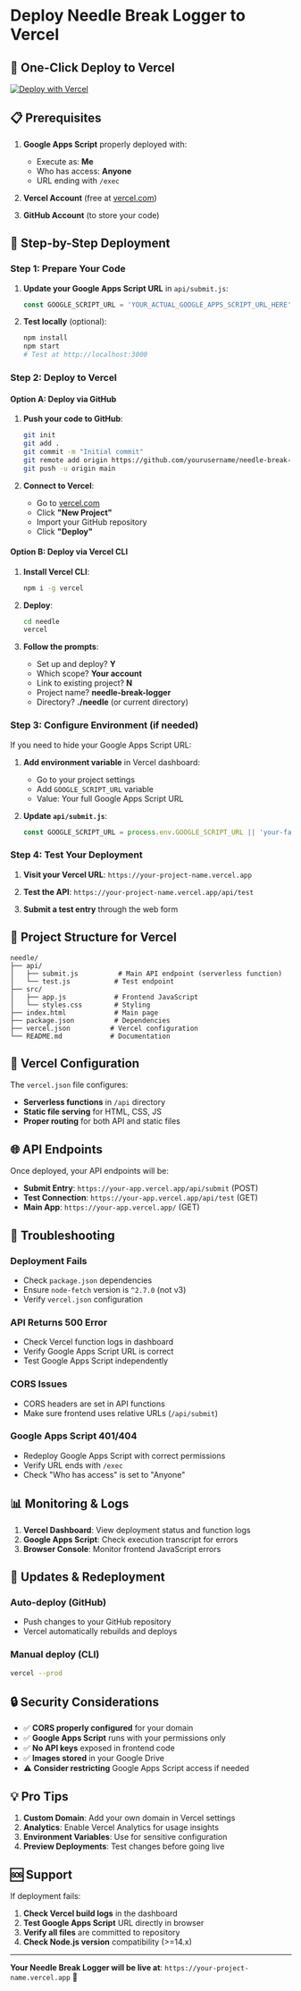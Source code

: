 # Deploy Needle Break Logger to Vercel

## 🚀 **One-Click Deploy to Vercel**

[![Deploy with Vercel](https://vercel.com/button)](https://vercel.com/new/clone?repository-url=https://github.com/yourusername/needle-break-logger)

## 📋 **Prerequisites**

1. **Google Apps Script** properly deployed with:
   - Execute as: **Me**
   - Who has access: **Anyone**
   - URL ending with `/exec`

2. **Vercel Account** (free at [vercel.com](https://vercel.com))

3. **GitHub Account** (to store your code)

## 🔧 **Step-by-Step Deployment**

### **Step 1: Prepare Your Code**

1. **Update your Google Apps Script URL** in `api/submit.js`:
   ```javascript
   const GOOGLE_SCRIPT_URL = 'YOUR_ACTUAL_GOOGLE_APPS_SCRIPT_URL_HERE';
   ```

2. **Test locally** (optional):
   ```bash
   npm install
   npm start
   # Test at http://localhost:3000
   ```

### **Step 2: Deploy to Vercel**

#### **Option A: Deploy via GitHub**

1. **Push your code to GitHub**:
   ```bash
   git init
   git add .
   git commit -m "Initial commit"
   git remote add origin https://github.com/yourusername/needle-break-logger.git
   git push -u origin main
   ```

2. **Connect to Vercel**:
   - Go to [vercel.com](https://vercel.com)
   - Click **"New Project"**
   - Import your GitHub repository
   - Click **"Deploy"**

#### **Option B: Deploy via Vercel CLI**

1. **Install Vercel CLI**:
   ```bash
   npm i -g vercel
   ```

2. **Deploy**:
   ```bash
   cd needle
   vercel
   ```

3. **Follow the prompts**:
   - Set up and deploy? **Y**
   - Which scope? **Your account**
   - Link to existing project? **N**
   - Project name? **needle-break-logger**
   - Directory? **./needle** (or current directory)

### **Step 3: Configure Environment (if needed)**

If you need to hide your Google Apps Script URL:

1. **Add environment variable** in Vercel dashboard:
   - Go to your project settings
   - Add `GOOGLE_SCRIPT_URL` variable
   - Value: Your full Google Apps Script URL

2. **Update `api/submit.js`**:
   ```javascript
   const GOOGLE_SCRIPT_URL = process.env.GOOGLE_SCRIPT_URL || 'your-fallback-url';
   ```

### **Step 4: Test Your Deployment**

1. **Visit your Vercel URL**: `https://your-project-name.vercel.app`

2. **Test the API**: `https://your-project-name.vercel.app/api/test`

3. **Submit a test entry** through the web form

## 📁 **Project Structure for Vercel**

```
needle/
├── api/
│   ├── submit.js          # Main API endpoint (serverless function)
│   └── test.js           # Test endpoint
├── src/
│   ├── app.js            # Frontend JavaScript
│   └── styles.css        # Styling
├── index.html            # Main page
├── package.json          # Dependencies
├── vercel.json          # Vercel configuration
└── README.md            # Documentation
```

## 🔧 **Vercel Configuration**

The `vercel.json` file configures:
- **Serverless functions** in `/api` directory
- **Static file serving** for HTML, CSS, JS
- **Proper routing** for both API and static files

## 🌐 **API Endpoints**

Once deployed, your API endpoints will be:

- **Submit Entry**: `https://your-app.vercel.app/api/submit` (POST)
- **Test Connection**: `https://your-app.vercel.app/api/test` (GET)
- **Main App**: `https://your-app.vercel.app/` (GET)

## 🐛 **Troubleshooting**

### **Deployment Fails**
- Check `package.json` dependencies
- Ensure `node-fetch` version is `^2.7.0` (not v3)
- Verify `vercel.json` configuration

### **API Returns 500 Error**
- Check Vercel function logs in dashboard
- Verify Google Apps Script URL is correct
- Test Google Apps Script independently

### **CORS Issues**
- CORS headers are set in API functions
- Make sure frontend uses relative URLs (`/api/submit`)

### **Google Apps Script 401/404**
- Redeploy Google Apps Script with correct permissions
- Verify URL ends with `/exec`
- Check "Who has access" is set to "Anyone"

## 📊 **Monitoring & Logs**

1. **Vercel Dashboard**: View deployment status and function logs
2. **Google Apps Script**: Check execution transcript for errors
3. **Browser Console**: Monitor frontend JavaScript errors

## 🔄 **Updates & Redeployment**

### **Auto-deploy (GitHub)**
- Push changes to your GitHub repository
- Vercel automatically rebuilds and deploys

### **Manual deploy (CLI)**
```bash
vercel --prod
```

## 🔒 **Security Considerations**

- ✅ **CORS properly configured** for your domain
- ✅ **Google Apps Script** runs with your permissions only
- ✅ **No API keys** exposed in frontend code
- ✅ **Images stored** in your Google Drive
- ⚠️ **Consider restricting** Google Apps Script access if needed

## 💡 **Pro Tips**

1. **Custom Domain**: Add your own domain in Vercel settings
2. **Analytics**: Enable Vercel Analytics for usage insights
3. **Environment Variables**: Use for sensitive configuration
4. **Preview Deployments**: Test changes before going live

## 🆘 **Support**

If deployment fails:

1. **Check Vercel build logs** in the dashboard
2. **Test Google Apps Script** URL directly in browser
3. **Verify all files** are committed to repository
4. **Check Node.js version** compatibility (>=14.x)

---

**Your Needle Break Logger will be live at**: `https://your-project-name.vercel.app` 🎉